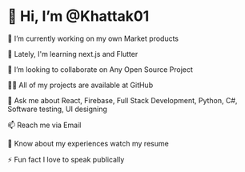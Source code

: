 <h1>👋 Hi, I’m @Khattak01</h1>

🔭 I’m currently working on my own Market products

🌱 Lately, I'm learning next.js and Flutter

👯 I’m looking to collaborate on Any Open Source Project

👨‍💻 All of my projects are available at GitHub

💬 Ask me about React, Firebase, Full Stack Development, Python, C#, Software testing, UI designing 

📫 Reach me via Email

📄 Know about my experiences watch my resume

⚡ Fun fact I love to speak publically
